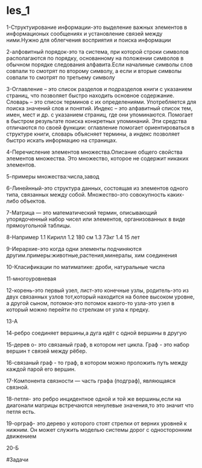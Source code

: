 # les_1
1-Структуирование информации-это выделение важных элементов в информационых сообщениях и установление связей между ними.Нужно для облегчения восприятия и поиска информации

2-алфовитный порядок-это та система, при которой строки символов располагаются по порядку, основанному на положении символов в обычном порядке следования алфавита.Если началиные символы слов совпали то смотрят по второму символу, а если и вторые символы совпали то смотрят по третьему 
символу

3-Оглавление – это список разделов и подразделов книги с указанием страниц, что позволяет быстро находить основное содержание.
Словарь – это список терминов с их определениями. Употребляется для поиска значений слов и понятий.
Индекс – это алфавитный список тем, имен, мест и др. с указанием страниц, где они упоминаются. Помогает в быстром результате поиска конкретных упоминаний. Эти средства отличаются по своей функции: оглавление помогает ориентироваться в структуре книги, словарь объясняет термины, а индекс позволяет быстро искать информацию на страницах.

4-Перечисление элементов множества.Описание общего свойства элементов множества. Это множество, которое не содержит никаких элементов.

5-примеры множества:числа,завод

6-Линейнный-это структура данных, состоящая из элементов одного типа, связанных между собой. Множество-это совокупность  каких-либо объектов.

7-Матрица — это математический термин, описывающий упорядоченный набор чисел или элементов, организованных в виде прямоугольной таблицы.

8-Например 1.1 Кирилл 1.2 180 см 1.3 73кг 1.4 15 лет 

9-Иерархие-это когда одни элементы подчиняются другим.примеры:животные,растения,минералы, хим соединения

10-Класификации по матиматике: дроби, натуральные числа 

11-многоуровневая 

12-корень-это первый узел, лист-это конечные узлы, родитель-это из двух связанных узлов тот,который находится на более высоком уровне, а другой сыном, потомок-это потомок какого-то узла-это узел в который можно перейти по стрелкам от узла к предку.

13-А

14-ребро соединяет вершины,а дуга идёт с одной вершины в другую

15-дерев о- это связаный граф, в котором нет цикла. Граф - это набор вершин т связей между рёбер.

16-связаный граф - то граф, в котором можно проложить путь между каждой парой его вершин.

17-Компонента связности — часть графа (подграф), являющаяся связной.

18-петля- это ребро инцидентное одной и той же вершины,если на диагонали матрицы встречаются ненулевые значения,то это значит что петля есть.

19-орграф- это дерево у которого стоят стрелки от верних уровней к нижним. Он может служить моделью системы дорог с односторонним движением 

20-Б

#Задачи 
